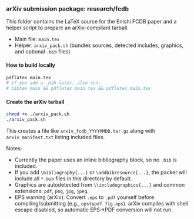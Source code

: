 ### arXiv submission package: research/fcdb

This folder contains the LaTeX source for the Enishi FCDB paper and a helper script to prepare an arXiv-compliant tarball.

- Main file: `main.tex`
- Helper: `arxiv_pack.sh` (bundles sources, detected includes, graphics, and optional `.bib` files)

#### How to build locally

```bash
pdflatex main.tex
# if you add a .bib later, also run:
# bibtex main && pdflatex main.tex && pdflatex main.tex
```

#### Create the arXiv tarball

```bash
chmod +x ./arxiv_pack.sh
./arxiv_pack.sh
```

This creates a file like `arxiv_fcdb_YYYYMMDD.tar.gz` along with `arxiv_manifest.txt` listing included files.

Notes:
- Currently the paper uses an inline bibliography block, so no `.bib` is included.
- If you add `\bibliography{...}` or `\addbibresource{...}`, the packer will include all `*.bib` files in this directory by default.
- Graphics are autodetected from `\\includegraphics{...}` and common extensions: `pdf`, `png`, `jpg`, `jpeg`.
- EPS warning (arXiv): Convert `.eps` to `.pdf` yourself before compiling/submitting (e.g., `epstopdf fig.eps`). arXiv compiles with shell escape disabled, so automatic EPS→PDF conversion will not run.


